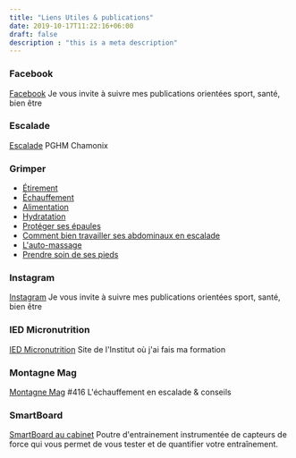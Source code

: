 ```yaml
---
title: "Liens Utiles & publications"
date: 2019-10-17T11:22:16+06:00
draft: false
description : "this is a meta description"
---
```


### Facebook 
[Facebook](https://www.facebook.com/Aur%C3%A9lie-Dutertre-770845799602414/)
Je vous invite à suivre mes publications orientées sport, santé, bien être

### Escalade 
[Escalade](http://www.pghm-chamonix.com/wp-content/uploads/2015/12/Article-secouristes-en-montagne1.pdf)
PGHM Chamonix

### Grimper
- [Étirement ](https://www.grimper.com/kine-faut-il-vraiment-etirer-escalade)
- [Échauffement](https://www.grimper.com/kine-faut-il-echauffer-escalade)
- [Alimentation](https://www.grimper.com/kine-comment-bien-alimenter-escalade)
- [Hydratation](https://www.grimper.com/kine-comment-bien-hydrater-escalade)
- [Protéger ses épaules](https://www.grimper.com/kine-proteger-epaules-escalade)
- [Comment bien travailler ses abdominaux en escalade](https://www.grimper.com/kine-comment-bien-travailler-abdos)
- [L'auto-massage](https://www.grimper.com/kine-automassage-escalade)
- [Prendre soin de ses pieds](https://www.grimper.com/kine-prendre-soin-pieds-mieux-grimper)

### Instagram
[Instagram](https://www.instagram.com/aurelie.dutertre/?hl=fr)
Je vous invite à suivre mes publications orientées sport, santé, bien être

### IED Micronutrition
[IED Micronutrition](https://www.iedm.asso.fr/product-category/micronutrition/)
Site de l'Institut où j'ai fais ma formation

### Montagne Mag
[Montagne Mag](https://www.montagnes-magazine.com/mag-montagnes-magazine-416-mai-2015)
#416 L'échauffement en escalade & conseils

### SmartBoard
[SmartBoard au cabinet](https://www.smartboard-climbing.com/)
Poutre d'entrainement instrumentée de capteurs de force qui vous permet de vous tester et de quantifier votre entraînement.